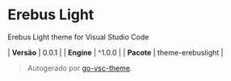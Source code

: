 # Erebus Light

Erebus Light theme for Visual Studio Code

| **Versão** | 0.0.1 |
| **Engine** | ^1.0.0 |
| **Pacote** | theme-erebuslight |

> Autogerado por [go-vsc-theme](https://github.com/natalbu/go-vsc-theme).
